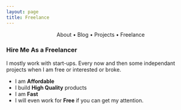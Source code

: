 ```yaml
---
layout: page
title: Freelance
---
```


<section>
	<div style="text-align: center;">
		<span class="hlink " onclick="window.location='/whoami/'">About</span> • 
		<span class="hlink " onclick="window.location='/whoami/blog'">Blog</span> • 
		<span class="hlink " onclick="window.location='/whoami/projects'">Projects</span> • 
		<span class="hlink " onclick="window.location='/whoami/freelance'">Freelance</span>
	</div>
	<div></div>
</section>


### Hire Me As a Freelancer

I mostly work with start-ups. Every now and then some independant projects when I am free or interested or broke.

- I am **Affordable**
- I build **High Quality** products
- I am **Fast**
- I will even work for **Free** if you can get my attention.